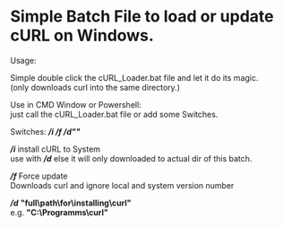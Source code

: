 # Simple Batch File to load or update cURL on Windows.


Usage:


Simple double click the cURL_Loader.bat file and let it do its magic.  
(only downloads curl into the same directory.)



Use in CMD Window or Powershell:  
just call the cURL_Loader.bat file or add some Switches.



Switches: ***/i /f /d""***



***/i*** install cURL to System  
use with ***/d*** else it will only downloaded to actual dir of this batch.



***/f*** Force update  
Downloads curl and ignore local and system version number



***/d*** **"full\path\for\installing\curl\"**  
e.g. **"C:\Programms\curl\"**
